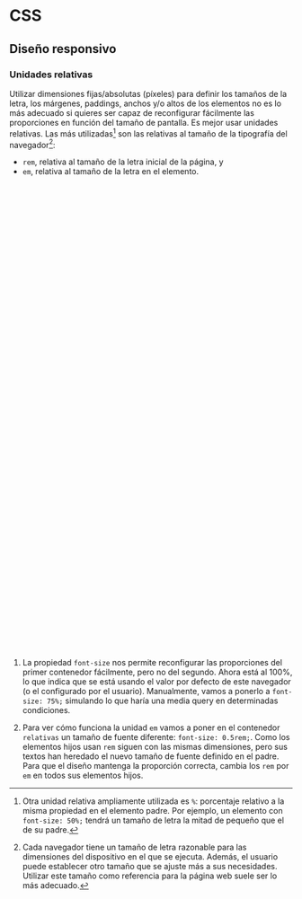 # CSS
## Diseño responsivo

### Unidades relativas

Utilizar dimensiones fijas/absolutas (píxeles) para definir los tamaños de la letra, los márgenes, paddings, anchos y/o altos de los elementos no es lo más adecuado si quieres ser capaz de reconfigurar fácilmente las proporciones en función del tamaño de pantalla. Es mejor usar unidades relativas. Las más utilizadas[^1] son las relativas al tamaño de la tipografía del navegador[^2]: 

- `rem`, relativa al tamaño de la letra inicial de la página, y 
- `em`, relativa al tamaño de la letra en el elemento.

<div class="codepen" data-prefill data-height="450" data-default-tab="css,result" data-theme-id="light" data-editable="true" style="opacity:0">
  <pre data-lang="html">&lt;body>
&lt;section class="relativas">
  &lt;aside class="flota">&lt;/aside>
  &lt;p>Este contenedor está utilizando unidades &lt;strong>rem&lt;/strong> para definir los tamaños de letras, márgenes, paddings, altos y anchos.&lt;/p>
  &lt;p>Si reconfiguramos el tamaño de la fuente, este contenedor modifica sus tamaños en la misma proporción. Cuando esta página se vea en pantallas o muy grandes o muy pequeñas, puede ser interesante cambiar esas proporciones para mejorar la legibilidad y el uso. Por ejemplo, aumentar el tamaño de un botón para que sea más fácil pulsarlo.&lt;/p>
&lt;/section>
&lt;section class="pixels">
  &lt;aside class="flota">&lt;/aside>
  &lt;p>Este contenedor está utilizando unidades de &lt;strong>píxeles&lt;/strong> para definir los tamaños de letras, márgenes, paddings, altos y anchos.&lt;/p>
  &lt;p>Si reconfiguramos el tamaño de la fuente, este contenedor permanece igual con las mismas dimensiones. Eso puede ser interesante cuando se diseña la página para una resolución fija. Pero si esta página se viera en una pantalla pequeña puede que el los botones no sean lo suficientemente grandes para pulsarlos con facilidad.&lt;/p>
&lt;/section>
&lt;/body></pre>
  <pre data-lang="css">html {
  font-family: sans-serif;
  font-size: 100%;
}
.relativas .flota {
  float: left;
  width: 5rem;
  height: 9rem;
  background-color: green;
  margin-right: 1rem;
  margin-bottom: 1rem;
}
.relativas {
  width: 20rem;
  border: 5px solid gray;
  padding: 1rem;
  margin: 1rem;
}
.relativas p {
  margin: 0 0 1rem 0;
}
.pixels .flota {
  float: left;
  width: 80px;
  height: 144px;
  background-color: green;
  margin-right: 16px;
  margin-bottom: 16px;
}
.pixels {
  width: 320px;
  border: 5px solid gray;
  padding: 16px;
  margin: 16px;
}
.pixels p {
  margin: 0 0 16px 0;
  font-size: 16px;
}</pre></div>

1. La propiedad `font-size` nos permite reconfigurar las proporciones del primer contenedor fácilmente, pero no del segundo. Ahora está al 100%, lo que indica que se está usando el valor por defecto de este navegador (o el configurado por el usuario). Manualmente, vamos a ponerlo a `font-size: 75%;` simulando lo que haría una media query en determinadas condiciones.

2. Para ver cómo funciona la unidad `em` vamos a poner en el contenedor `relativas` un tamaño de fuente diferente: `font-size: 0.5rem;`. Como los elementos hijos usan `rem` siguen con las mismas dimensiones, pero sus textos han heredado el nuevo tamaño de fuente definido en el padre. Para que el diseño mantenga la proporción correcta, cambia los `rem` por `em` en todos sus elementos hijos.

[^1]: Otra unidad relativa ampliamente utilizada es `%`: porcentaje relativo a la misma propiedad en el elemento padre. Por ejemplo, un elemento con `font-size: 50%;` tendrá un tamaño de letra la mitad de pequeño que el de su padre.

[^2]: Cada navegador tiene un tamaño de letra razonable para las dimensiones del dispositivo en el que se ejecuta. Además, el usuario puede establecer otro tamaño que se ajuste más a sus necesidades. Utilizar este tamaño como referencia para la página web suele ser lo más adecuado.
